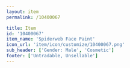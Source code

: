 ```yaml
---
layout: item
permalink: /10400067

title: Item
id: '10400067'
item_name: 'Spiderweb Face Paint'
icon_url: 'item/icon/customize/10400067.png'
sub_header: ['Gender: Male', 'Cosmetic']
footer: ['Untradable, Unsellable']
---
```

